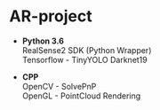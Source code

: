# AR-project

- **Python 3.6** <br />
RealSense2 SDK (Python Wrapper) <br /> 
Tensorflow - TinyYOLO Darknet19

- **CPP** <br />
OpenCV - SolvePnP <br />
OpenGL - PointCloud Rendering
